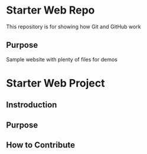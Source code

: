 # Starter Web Repo

This repository is for showing how Git and GitHub work

## Purpose

Sample website with plenty of files for demos

# Starter Web Project

## Instroduction

## Purpose

## How to Contribute